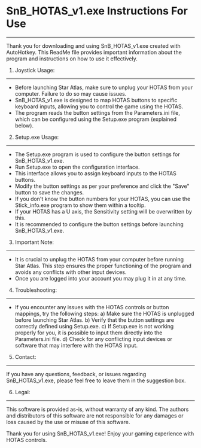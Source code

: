 # SnB_HOTAS_v1.exe Instructions For Use

---

Thank you for downloading and using SnB_HOTAS_v1.exe created with AutoHotkey. This ReadMe file provides important information about the program and instructions on how to use it effectively.

1. Joystick Usage:
------------------
- Before launching Star Atlas, make sure to unplug your HOTAS from your computer. Failure to do so may cause issues.
- SnB_HOTAS_v1.exe is designed to map HOTAS buttons to specific keyboard inputs, allowing you to control the game using the HOTAS.
- The program reads the button settings from the Parameters.ini file, which can be configured using the Setup.exe program (explained below).

2. Setup.exe Usage:
-------------------
- The Setup.exe program is used to configure the button settings for SnB_HOTAS_v1.exe.
- Run Setup.exe to open the configuration interface.
- This interface allows you to assign keyboard inputs to the HOTAS buttons.
- Modify the button settings as per your preference and click the "Save" button to save the changes.
- If you don't know the button numbers for your HOTAS, you can use the Stick_info.exe program to show them within a tooltip.
- If your HOTAS has a U axis, the Sensitivity setting will be overwritten by this.
- It is recommended to configure the button settings before launching SnB_HOTAS_v1.exe.

3. Important Note:
------------------
- It is crucial to unplug the HOTAS from your computer before running Star Atlas. This step ensures the proper functioning of the program and avoids any conflicts with other input devices.
- Once you are logged into your account you may plug it in at any time.

4. Troubleshooting:
-------------------
- If you encounter any issues with the HOTAS controls or button mappings, try the following steps:
  a) Make sure the HOTAS is unplugged before launching Star Atlas.
  b) Verify that the button settings are correctly defined using Setup.exe.
  c) If Setup.exe is not working properly for you, it is possible to input them directly into the Parameters.ini file.
  d) Check for any conflicting input devices or software that may interfere with the HOTAS input.

5. Contact:
-----------
If you have any questions, feedback, or issues regarding SnB_HOTAS_v1.exe, please feel free to leave them in the suggestion box.

6. Legal:
---------
This software is provided as-is, without warranty of any kind. The authors and distributors of this software are not responsible for any damages or loss caused by the use or misuse of this software.

Thank you for using SnB_HOTAS_v1.exe! Enjoy your gaming experience with HOTAS controls.